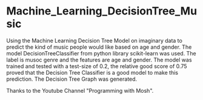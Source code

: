 # Machine_Learning_DecisionTree_Music
Using the Machine Learning Decision Tree Model on imaginary data to predict the kind of music people would like based on age and gender.
The model DecisionTreeClassifier from python library scikit-learn was used. The label is musoc genre and the features are age and gender. The model was trained and tested with a test-size of 0.2, the relative good score of 0.75 proved that the Decision Tree Classifier is a good model to make this prediction. The Decision Tree Graph was generated.

Thanks to the Youtube Channel "Programming with Mosh".
